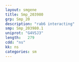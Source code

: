 ```yaml
---
layout: smgene
title: Smp_203980
grp: Smp_20
description: "rab6 interacting"
smp: Smp_203980.1
uniprot: "G4VSJ3"
length:   279
cdd: "ns"
kk: ns
categories: sm
---
```

